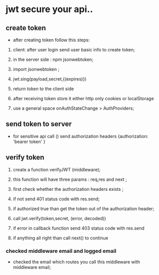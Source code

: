 # jwt secure your api..


## create token

* after creating token follow this steps:


1. client: after user login send user basic info to create token;

2. in the server side : npm jsonwebtoken;

3. import jsonwebtoken ;

4. jwt.sing(payload,secret,{(expires)})

5. return token to the client side

6. after receiving token store it either http only cookies or localStorage


7. use a general space  onAuthStateChange > AuthProviders;


## send token to server

* for sensitive api call () send authorization headers {authorization:  'bearer token' }



## verify token

1. create a function verifyJWT (middleware);

2. this function will have three params : req,res and next ;

3. first check  whether the authorization headers exists ;

4. if not send 401 status code with res.send;

5. if authorized true than get the token out of the authorization header;

6. call jwt.verify(token,secret, (error, decoded))

7. if error in callback function send 403 status code with res.send

8. if anything all  right than call next() to continue



### checked middleware email and logged email

* checked the email which routes  you call this middleware with middleware email;